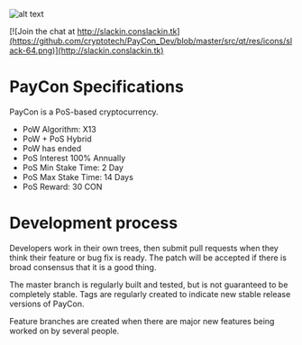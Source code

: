 
![alt text](https://github.com/cryptotech/PayCon/blob/master/src/qt/res/icons/PayCon256.png "PayCon")

[![Join the chat at http://slackin.conslackin.tk](https://github.com/cryptotech/PayCon_Dev/blob/master/src/qt/res/icons/slack-64.png)](http://slackin.conslackin.tk)


PayCon Specifications 
===========================

PayCon is a PoS-based cryptocurrency.

- PoW Algorithm: X13
- PoW + PoS Hybrid
- PoW has ended
- PoS Interest 100% Annually
- PoS Min Stake Time: 2 Day
- PoS Max Stake Time: 14 Days
- PoS Reward: 30 CON


Development process
===========================

Developers work in their own trees, then submit pull requests when
they think their feature or bug fix is ready. The patch will be accepted 
if there is broad consensus that it is a good thing.

The master branch is regularly built and tested, but is not guaranteed
to be completely stable. Tags are regularly created to indicate new
stable release versions of PayCon.

Feature branches are created when there are major new features being
worked on by several people.
